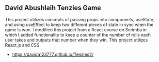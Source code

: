 ## David Abushlaih Tenzies Game
This project utilizes concepts of passing props into components, useState, and using useEffect to keep two different pieces of state in sync when the game is won. I modified this project from a React course on Scrimba in which I added functionality to keep a counter of the number of rolls each user takes and outputs that number when they win. This project utilizes React.js and CSS

* https://davida123777.github.io/Tenzies2/
